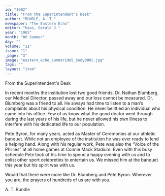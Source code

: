 ```yaml
---
id: "1002"
title: "From the Superintendent's Desk"
author: "RUNDLE, A. T."
newspaper: "The Eastern Echo"
editor: "Haas, Gerald J."
year: "1965"
month: "06 Summer"
day: ""
volume: "11"
issue: "1"
_page: "3"
image: "eastern_echo_summer1965_body0005.jpg"
tags: ""
layout: "item"
---
```

From
the
Superintendent's Desk

In recent months the institution lost two good friends. Dr. Nathan Blumberg,
our Medical Director, passed away and our loss cannot be measured. Dr. Blumberg
was a friend to all. He always had time to listen to a man’s complaints about his
physical condition. He never belittled an individual who came into his office. Few
of us know what the good doctor went through during the last years of his life, but
he never allowed his own illness to interfere with his dedicated life to our population.

Pete Byron, for many years, acted as Master of Ceremonies at our athletic
banquet. While not an employee of the institution he was ever ready to lend a helping
hand. Along with his regular work, Pete was also the “Voice of the Phillies” at all
home games at Connie Mack Stadium. Even with this busy schedule Pete took of his
time to spend a happy evening with us and to enlist other sport celebreties to entertain
us. We missed him at the banquet this year but his spirit was with us.

Would that there were more like Dr. Blumberg and Pete Byron. Wherever you
are, the prayers of hundreds of us are with you.

A. T. Rundle
